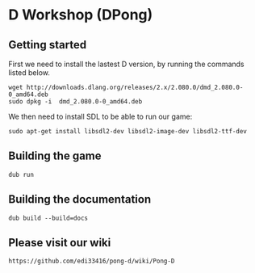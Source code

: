 # D Workshop (DPong)

## Getting started
First we need to install the lastest D version, by running the commands listed below.
```
wget http://downloads.dlang.org/releases/2.x/2.080.0/dmd_2.080.0-0_amd64.deb
sudo dpkg -i  dmd_2.080.0-0_amd64.deb 
```

We then need to install SDL to be able to run our game:
```
sudo apt-get install libsdl2-dev libsdl2-image-dev libsdl2-ttf-dev 
```

## Building the game
```
dub run
```

## Building the documentation
```
dub build --build=docs
```

## Please visit our wiki
```
https://github.com/edi33416/pong-d/wiki/Pong-D
```

